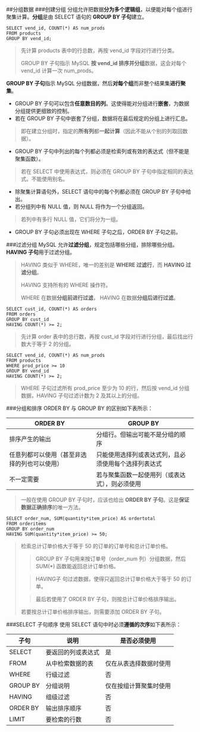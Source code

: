 ##分组数据
###创建分组
分组允许把数据**分为多个逻辑组**，以便能对每个组进行聚集计算。**分组**是由 SELECT 语句的 **GROUP BY 子句**建立。
```
SELECT vend_id, COUNT(*) AS num_prods
FROM products
GROUP BY vend_id;
```
> 先计算 products 表中的行总数，再按 vend_id 字段对行进行分类。
> 
> GROUP BY 子句指示 MySQL **按 vend_id 排序并分组**数据，这会对每个 vend_id 计算一次 num_prods。

**GROUP BY 子句**指示 MySQL 分组数据，然后**对每个组**而非整个结果集**进行聚集**。
- GROUP BY 子句可以包含**任意数目的列**。这使得能对分组进行**嵌套**，为数据分组提供更细致的控制。
- 若在 GROUP BY 子句中嵌套了分组，数据将在最后规定的分组上进行汇总。
> 即在建立分组时，指定的**所有列**都**一起计算**（因此不能从个别的列取回数据）。
- GROUP BY 子句中列出的每个列都必须是检索列或有效的表达式（但不能是聚集函数）。
> 若在 SELECT 中使用表达式，则必须在 GROUP BY 子句中指定相同的表达式。不能使用别名。
- 除聚集计算语句外，SELECT 语句中的每个列都必须在 GROUP BY 子句中给出。
- 若分组列中有 NULL 值，则 NULL 将作为一个分组返回。
> 若列中有多行 NULL 值，它们将分为一组。
- GROUP BY 子句必须出现在 WHERE 子句之后，ORDER BY 子句之前。

###过滤分组
MySQL 允许**过滤分组**，规定包括哪些分组，排除哪些分组。**HAVING 子句**用于过滤分组。
> HAVING 类似于 WHERE，唯一的差别是 **WHERE 过滤行**，而 **HAVING 过滤分组**。
> 
> HAVING 支持所有的 WHERE 操作符。
> 
> WHERE 在数据**分组前进行过滤**， HAVING 在数据**分组后进行过滤**。

```
SELECT cust_id, COUNT(*) AS orders
FROM orders
GROUP BY cust_id
HAVING COUNT(*) >= 2;
```
> 先计算 order 表中的总行数，再按 cust_id 字段对行进行分组，最后找出行数大于等于 2 的分组。

```
SELECT vend_id, COUNT(*) AS num_prods
FROM products
WHERE prod_price >= 10
GROUP BY vend_id
HAVING COUNT(*) >= 2;
```
> WHERE 子句过滤所有 prod_price 至少为 10 的行，然后按 vend_id 分组数据，HAVING 子句过滤计数为 2 及其以上的分组。

###分组和排序
ORDER BY 与 GROUP BY 的区别如下表所示：

| ORDER BY | GROUP BY |
| --- | --- |
| 排序产生的输出 | 分组行。但输出可能不是分组的顺序 |
| 任意列都可以使用（甚至非选择的列也可以使用）| 只能使用选择列或表达式列，且必须使用每个选择列表达式 |
| 不一定需要 | 若与聚集函数一起使用列（或表达式），则必须使用 |
> 一般在使用 GROUP BY 子句时，应该也给出 **ORDER BY 子句**。这是**保证数据正确排序**的唯一方法。

```
SELECT order_num, SUM(quantity*item_price) AS ordertotal
FROM orderitems
GROUP BY order_num
HAVING SUM(quantity*item_price) >= 50;
```
> 检索总计订单价格大于等于 50 的订单的订单号和总计订单价格。
> > GROUP BY 子句用来按订单号（order_num 列）分组数据，然后 SUM(*) 函数能返回总计订单价格。
> 
> > HAVING子 句过滤数据，使得只返回总计订单价格大于等于 50 的订单。
> 
> > 最后若使用了 ORDER BY 子句，则按总计订单价格排序输出。
> 
> 若要按总计订单价格排序输出，则需要添加 ORDER BY 子句。

###SELECT 子句顺序
使用 SELECT 语句中时必须**遵循的次序**如下表所示：

| 子句 | 说明 | 是否必须使用 |
| --- | --- | --- |
| SELECT | 要返回的列或表达式 | 是 |
| FROM | 从中检索数据的表 | 仅在从表选择数据时使用 |
| WHERE | 行级过滤 | 否 |
| GROUP BY | 分组说明 | 仅在按组计算聚集时使用 |
| HAVING | 组级过滤 | 否 |
| ORDER BY | 输出排序顺序 | 否 |
| LIMIT | 要检索的行数 | 否 |
